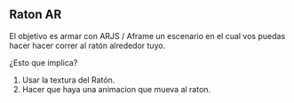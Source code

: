## Raton AR


El objetivo es armar con ARJS / Aframe un escenario en el cual vos puedas hacer hacer correr al ratón alrededor tuyo.

¿Esto que implica?
1) Usar la textura del Ratón.
2) Hacer que haya una animacion que mueva al raton.
